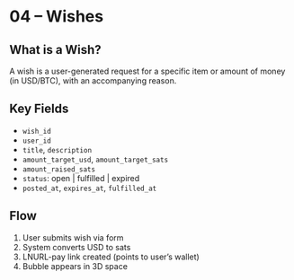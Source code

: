 # 04 – Wishes

## What is a Wish?

A wish is a user-generated request for a specific item or amount of money (in USD/BTC), with an accompanying reason.

## Key Fields

- `wish_id`
- `user_id`
- `title`, `description`
- `amount_target_usd`, `amount_target_sats`
- `amount_raised_sats`
- `status`: open | fulfilled | expired
- `posted_at`, `expires_at`, `fulfilled_at`

## Flow

1. User submits wish via form
2. System converts USD to sats
3. LNURL-pay link created (points to user’s wallet)
4. Bubble appears in 3D space
